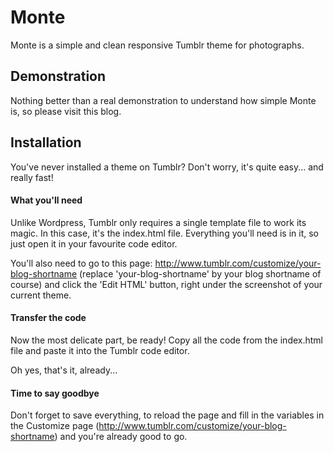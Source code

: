 Monte
============

Monte is a simple and clean responsive Tumblr theme for photographs.

## Demonstration

Nothing better than a real demonstration to understand how simple Monte is, so please visit this blog.

## Installation

You've never installed a theme on Tumblr? Don't worry, it's quite easy... and really fast!

#### What you'll need

Unlike Wordpress, Tumblr only requires a single template file to work its magic. In this case, it's the index.html file. Everything you'll need is in it, so just open it in your favourite code editor.

You'll also need to go to this page: http://www.tumblr.com/customize/your-blog-shortname (replace 'your-blog-shortname' by your blog shortname of course) and click the 'Edit HTML' button, right under the screenshot of your current theme.

#### Transfer the code

Now the most delicate part, be ready!
Copy all the code from the index.html file and paste it into the Tumblr code editor. 

Oh yes, that's it, already...

#### Time to say goodbye

Don't forget to save everything, to reload the page and fill in the variables in the Customize page (http://www.tumblr.com/customize/your-blog-shortname) and you're already good to go.